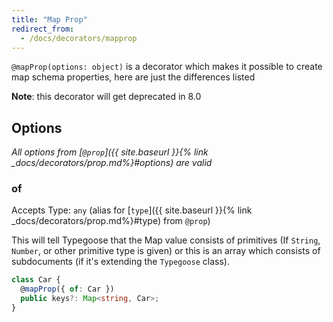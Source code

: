 ```yaml
---
title: "Map Prop"
redirect_from:
  - /docs/decorators/mapprop
---
```


`@mapProp(options: object)` is a decorator which makes it possible to create map schema properties, here are just the differences listed

**Note**: this decorator will get deprecated in 8.0

## Options

*All options from [`@prop`]({{ site.baseurl }}{% link _docs/decorators/prop.md%}#options) are valid*

### of

Accepts Type: `any`
(alias for [`type`]({{ site.baseurl }}{% link _docs/decorators/prop.md%}#type) from `@prop`)

This will tell Typegoose that the Map value consists of primitives (If `String`, `Number`, or other primitive type is given) or this is an array which consists of subdocuments (if it's extending the `Typegoose` class).

```ts
class Car {
  @mapProp({ of: Car })
  public keys?: Map<string, Car>;
}
```
